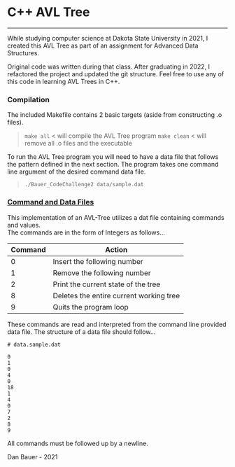# C++ AVL Tree
---

While studying computer science at Dakota State University in 2021, I created this AVL Tree as part
of an assignment for Advanced Data Structures.

Original code was written during that class. After graduating in 2022, I refactored the project and
updated the git structure. Feel free to use any of this code in learning AVL Trees in C++.

### Compilation

The included Makefile contains 2 basic targets (aside from constructing .o files).
> `make all` < will compile the AVL Tree program
> `make clean` < will remove all .o files and the executable

To run the AVL Tree program you will need to have a data file that follows the pattern defined in
the next section. The program takes one command line argument of the desired command data file.

> `./Bauer_CodeChallenge2 data/sample.dat`

### [Command and Data Files](data/README.md)

This implementation of an AVL-Tree utilizes a dat file containing commands and values.  
The commands are in the form of Integers as follows...

| Command | Action                                  |
|---------|-----------------------------------------|
|0        | Insert the following number             |
|1        | Remove the following number             |
|2        | Print the current state of the tree     |
|8        | Deletes the entire current working tree |
|9        | Quits the program loop                  |

These commands are read and interpreted from the command line provided data file. The structure of a
data file should follow...

    # data.sample.dat

    0
    1
    0
    4
    0
    18
    1
    4
    0
    7
    2
    8
    9

All commands must be followed up by a newline.

Dan Bauer - 2021
